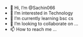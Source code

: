 - 👋 Hi, I’m @Sachin066
- 👀 I’m interested in Technology
- 🌱 I’m currently learning bsc cs
- 💞️ I’m looking to collaborate on ...
- 📫 How to reach me ...

<!---
Sachin066/Sachin066 is a ✨ special ✨ repository because its `README.md` (this file) appears on your GitHub profile.
You can click the Preview link to take a look at your changes.
--->
